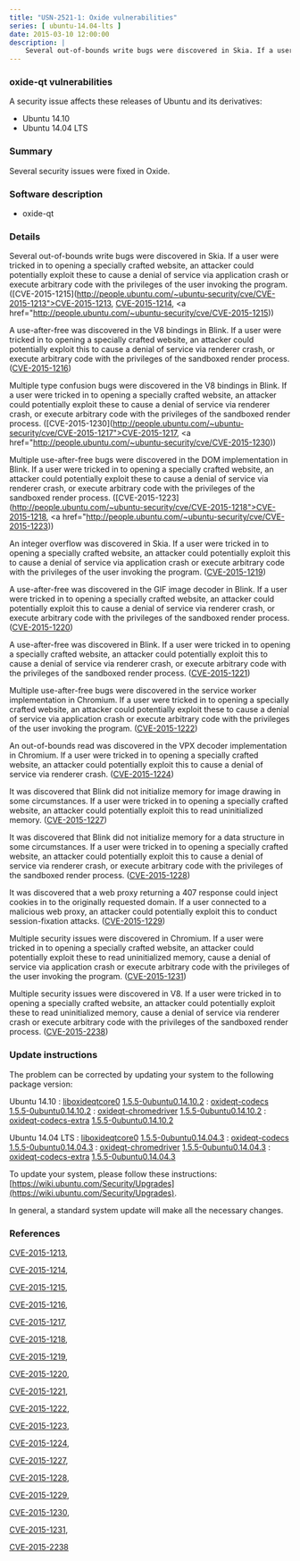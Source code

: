 ```yaml
---
title: "USN-2521-1: Oxide vulnerabilities"
series: [ ubuntu-14.04-lts ]
date: 2015-03-10 12:00:00
description: |
    Several out-of-bounds write bugs were discovered in Skia. If a user were tricked in to opening a specially crafted website, an attacker could potentially exploit these to cause a denial of service via application crash or execute arbitrary code with the privileges of the user invoking the program. ([CVE-2015-1215](http://people.ubuntu.com/~ubuntu-security/cve/CVE-2015-1213">CVE-2015-1213</a>, <a href="http://people.ubuntu.com/~ubuntu-security/cve/CVE-2015-1214">CVE-2015-1214</a>, <a href="http://people.ubuntu.com/~ubuntu-security/cve/CVE-2015-1215))
--- 
```

 
### oxide-qt vulnerabilities

A security issue affects these releases of Ubuntu and its derivatives:

* Ubuntu 14.10
* Ubuntu 14.04 LTS

### Summary

Several security issues were fixed in Oxide. 

### Software description

* oxide-qt 

### Details

Several out-of-bounds write bugs were discovered in Skia. If a user were tricked in to opening a specially crafted website, an attacker could potentially exploit these to cause a denial of service via application crash or execute arbitrary code with the privileges of the user invoking the program. ([CVE-2015-1215](http://people.ubuntu.com/~ubuntu-security/cve/CVE-2015-1213">CVE-2015-1213</a>, <a href="http://people.ubuntu.com/~ubuntu-security/cve/CVE-2015-1214">CVE-2015-1214</a>, <a href="http://people.ubuntu.com/~ubuntu-security/cve/CVE-2015-1215))

A use-after-free was discovered in the V8 bindings in Blink. If a user were tricked in to opening a specially crafted website, an attacker could potentially exploit this to cause a denial of service via renderer crash, or execute arbitrary code with the privileges of the sandboxed render process. ([CVE-2015-1216](http://people.ubuntu.com/~ubuntu-security/cve/CVE-2015-1216))

Multiple type confusion bugs were discovered in the V8 bindings in Blink. If a user were tricked in to opening a specially crafted website, an attacker could potentially exploit these to cause a denial of service via renderer crash, or execute arbitrary code with the privileges of the sandboxed render process. ([CVE-2015-1230](http://people.ubuntu.com/~ubuntu-security/cve/CVE-2015-1217">CVE-2015-1217</a>, <a href="http://people.ubuntu.com/~ubuntu-security/cve/CVE-2015-1230))

Multiple use-after-free bugs were discovered in the DOM implementation in Blink. If a user were tricked in to opening a specially crafted website, an attacker could potentially exploit these to cause a denial of service via renderer crash, or execute arbitrary code with the privileges of the sandboxed render process. ([CVE-2015-1223](http://people.ubuntu.com/~ubuntu-security/cve/CVE-2015-1218">CVE-2015-1218</a>, <a href="http://people.ubuntu.com/~ubuntu-security/cve/CVE-2015-1223))

An integer overflow was discovered in Skia. If a user were tricked in to opening a specially crafted website, an attacker could potentially exploit this to cause a denial of service via application crash or execute arbitrary code with the privileges of the user invoking the program. ([CVE-2015-1219](http://people.ubuntu.com/~ubuntu-security/cve/CVE-2015-1219))

A use-after-free was discovered in the GIF image decoder in Blink. If a user were tricked in to opening a specially crafted website, an attacker could potentially exploit this to cause a denial of service via renderer crash, or execute arbitrary code with the privileges of the sandboxed render process. ([CVE-2015-1220](http://people.ubuntu.com/~ubuntu-security/cve/CVE-2015-1220))

A use-after-free was discovered in Blink. If a user were tricked in to opening a specially crafted website, an attacker could potentially exploit this to cause a denial of service via renderer crash, or execute arbitrary code with the privileges of the sandboxed render process. ([CVE-2015-1221](http://people.ubuntu.com/~ubuntu-security/cve/CVE-2015-1221))

Multiple use-after-free bugs were discovered in the service worker implementation in Chromium. If a user were tricked in to opening a specially crafted website, an attacker could potentially exploit these to cause a denial of service via application crash or execute arbitrary code with the privileges of the user invoking the program. ([CVE-2015-1222](http://people.ubuntu.com/~ubuntu-security/cve/CVE-2015-1222))

An out-of-bounds read was discovered in the VPX decoder implementation in Chromium. If a user were tricked in to opening a specially crafted website, an attacker could potentially exploit this to cause a denial of service via renderer crash. ([CVE-2015-1224](http://people.ubuntu.com/~ubuntu-security/cve/CVE-2015-1224))

It was discovered that Blink did not initialize memory for image drawing in some circumstances. If a user were tricked in to opening a specially crafted website, an attacker could potentially exploit this to read uninitialized memory. ([CVE-2015-1227](http://people.ubuntu.com/~ubuntu-security/cve/CVE-2015-1227))

It was discovered that Blink did not initialize memory for a data structure in some circumstances. If a user were tricked in to opening a specially crafted website, an attacker could potentially exploit this to cause a denial of service via renderer crash, or execute arbitrary code with the privileges of the sandboxed render process. ([CVE-2015-1228](http://people.ubuntu.com/~ubuntu-security/cve/CVE-2015-1228))

It was discovered that a web proxy returning a 407 response could inject cookies in to the originally requested domain. If a user connected to a malicious web proxy, an attacker could potentially exploit this to conduct session-fixation attacks. ([CVE-2015-1229](http://people.ubuntu.com/~ubuntu-security/cve/CVE-2015-1229))

Multiple security issues were discovered in Chromium. If a user were tricked in to opening a specially crafted website, an attacker could potentially exploit these to read uninitialized memory, cause a denial of service via application crash or execute arbitrary code with the privileges of the user invoking the program. ([CVE-2015-1231](http://people.ubuntu.com/~ubuntu-security/cve/CVE-2015-1231))

Multiple security issues were discovered in V8. If a user were tricked in to opening a specially crafted website, an attacker could potentially exploit these to read uninitialized memory, cause a denial of service via renderer crash or execute arbitrary code with the privileges of the sandboxed render process. ([CVE-2015-2238](http://people.ubuntu.com/~ubuntu-security/cve/CVE-2015-2238)) 

### Update instructions

The problem can be corrected by updating your system to the following package version:

Ubuntu 14.10
 : [liboxideqtcore0](https://launchpad.net/ubuntu/+source/oxide-qt) <span> [1.5.5-0ubuntu0.14.10.2](https://launchpad.net/ubuntu/+source/oxide-qt/1.5.5-0ubuntu0.14.10.2) </span> 
 : [oxideqt-codecs](https://launchpad.net/ubuntu/+source/oxide-qt) <span> [1.5.5-0ubuntu0.14.10.2](https://launchpad.net/ubuntu/+source/oxide-qt/1.5.5-0ubuntu0.14.10.2) </span> 
 : [oxideqt-chromedriver](https://launchpad.net/ubuntu/+source/oxide-qt) <span> [1.5.5-0ubuntu0.14.10.2](https://launchpad.net/ubuntu/+source/oxide-qt/1.5.5-0ubuntu0.14.10.2) </span> 
 : [oxideqt-codecs-extra](https://launchpad.net/ubuntu/+source/oxide-qt) <span> [1.5.5-0ubuntu0.14.10.2](https://launchpad.net/ubuntu/+source/oxide-qt/1.5.5-0ubuntu0.14.10.2) </span> 

Ubuntu 14.04 LTS
 : [liboxideqtcore0](https://launchpad.net/ubuntu/+source/oxide-qt) <span> [1.5.5-0ubuntu0.14.04.3](https://launchpad.net/ubuntu/+source/oxide-qt/1.5.5-0ubuntu0.14.04.3) </span> 
 : [oxideqt-codecs](https://launchpad.net/ubuntu/+source/oxide-qt) <span> [1.5.5-0ubuntu0.14.04.3](https://launchpad.net/ubuntu/+source/oxide-qt/1.5.5-0ubuntu0.14.04.3) </span> 
 : [oxideqt-chromedriver](https://launchpad.net/ubuntu/+source/oxide-qt) <span> [1.5.5-0ubuntu0.14.04.3](https://launchpad.net/ubuntu/+source/oxide-qt/1.5.5-0ubuntu0.14.04.3) </span> 
 : [oxideqt-codecs-extra](https://launchpad.net/ubuntu/+source/oxide-qt) <span> [1.5.5-0ubuntu0.14.04.3](https://launchpad.net/ubuntu/+source/oxide-qt/1.5.5-0ubuntu0.14.04.3) </span> 

To update your system, please follow these instructions: [https://wiki.ubuntu.com/Security/Upgrades](https://wiki.ubuntu.com/Security/Upgrades).

In general, a standard system update will make all the necessary changes. 

### References

 [CVE-2015-1213](http://people.ubuntu.com/~ubuntu-security/cve/CVE-2015-1213), 

 [CVE-2015-1214](http://people.ubuntu.com/~ubuntu-security/cve/CVE-2015-1214), 

 [CVE-2015-1215](http://people.ubuntu.com/~ubuntu-security/cve/CVE-2015-1215), 

 [CVE-2015-1216](http://people.ubuntu.com/~ubuntu-security/cve/CVE-2015-1216), 

 [CVE-2015-1217](http://people.ubuntu.com/~ubuntu-security/cve/CVE-2015-1217), 

 [CVE-2015-1218](http://people.ubuntu.com/~ubuntu-security/cve/CVE-2015-1218), 

 [CVE-2015-1219](http://people.ubuntu.com/~ubuntu-security/cve/CVE-2015-1219), 

 [CVE-2015-1220](http://people.ubuntu.com/~ubuntu-security/cve/CVE-2015-1220), 

 [CVE-2015-1221](http://people.ubuntu.com/~ubuntu-security/cve/CVE-2015-1221), 

 [CVE-2015-1222](http://people.ubuntu.com/~ubuntu-security/cve/CVE-2015-1222), 

 [CVE-2015-1223](http://people.ubuntu.com/~ubuntu-security/cve/CVE-2015-1223), 

 [CVE-2015-1224](http://people.ubuntu.com/~ubuntu-security/cve/CVE-2015-1224), 

 [CVE-2015-1227](http://people.ubuntu.com/~ubuntu-security/cve/CVE-2015-1227), 

 [CVE-2015-1228](http://people.ubuntu.com/~ubuntu-security/cve/CVE-2015-1228), 

 [CVE-2015-1229](http://people.ubuntu.com/~ubuntu-security/cve/CVE-2015-1229), 

 [CVE-2015-1230](http://people.ubuntu.com/~ubuntu-security/cve/CVE-2015-1230), 

 [CVE-2015-1231](http://people.ubuntu.com/~ubuntu-security/cve/CVE-2015-1231), 

 [CVE-2015-2238](http://people.ubuntu.com/~ubuntu-security/cve/CVE-2015-2238)
 
